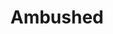 ---
layout: project
title: Ambushed
credit: Set Decorator
portfolio: Film Portfolio
img_src: /assets/images/Ambushed-1.jpg
---